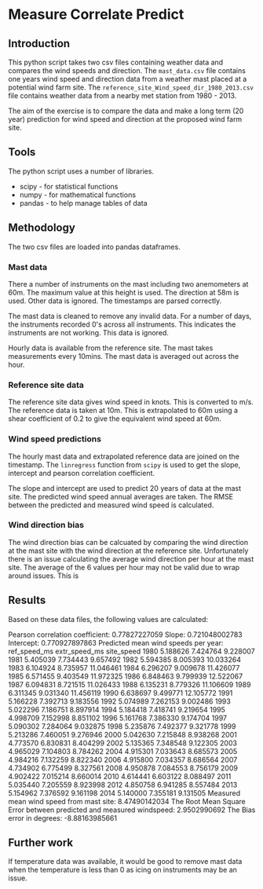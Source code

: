 # Measure Correlate Predict

## Introduction
This python script takes two csv files containing weather data and compares the wind speeds and direction.
The `mast_data.csv` file contains one years wind speed and direction data from a weather mast placed at a potential wind farm site.
The `reference_site_Wind_speed_dir_1980_2013.csv` file contains weather data from a nearby met station from 1980 - 2013.

The aim of the exercise is to compare the data and make a long term (20 year) prediction for wind speed and direction at the proposed wind farm site.

## Tools
The python script uses a number of libraries.
  - scipy - for statistical functions
  - numpy - for mathematical functions
  - pandas - to help manage tables of data


## Methodology
The two csv files are loaded into pandas dataframes.

### Mast data
There a number of instruments on the mast including two anemometers at 60m. The maximum value at this height is used. The direction at 58m is used.
Other data is ignored. The timestamps are parsed correctly.

The mast data is cleaned to remove any invalid data. For a number of days, the instruments recorded 0's across all instruments. This indicates the instruments are not working. This data is ignored.

Hourly data is available from the reference site. The mast takes measurements every 10mins. The mast data is averaged out across the hour.

### Reference site data
The reference site data gives wind speed in knots. This is converted to m/s.
The reference data is taken at 10m. This is extrapolated to 60m using a shear coefficient of 0.2 to give the equivalent wind speed at 60m.


### Wind speed predictions
The hourly mast data and extrapolated reference data are joined on the timestamp.
The `linregress` function from `scipy` is used to get the slope, intercept and pearson correlation coefficient.

The slope and intercept are used to predict 20 years of data at the mast site.
The predicted wind speed annual averages are taken.
The RMSE between the predicted and measured wind speed is calculated.

### Wind direction bias
The wind direction bias can be calcuated by comparing the wind direction at the mast site with the wind direction at the reference site.
Unfortunately there is an issue calculating the average wind direction per hour at the mast site. The average of the 6 values per hour may not be valid due to wrap around issues.
This is

## Results
Based on these data files, the following values are calculated:

Pearson correlation coefficient:
0.77827227059
Slope:
0.721048002783
Intercept:
0.770927897863
Predicted mean wind speeds per year:
      ref_speed_ms  extr_speed_ms  site_speed
1980      5.188626       7.424764    9.228007
1981      5.405039       7.734443    9.657492
1982      5.594385       8.005393   10.033264
1983      6.104924       8.735957   11.046461
1984      6.296207       9.009678   11.426077
1985      6.571455       9.403549   11.972325
1986      6.848463       9.799939   12.522067
1987      6.094831       8.721515   11.026433
1988      6.135231       8.779326   11.106609
1989      6.311345       9.031340   11.456119
1990      6.638697       9.499771   12.105772
1991      5.166228       7.392713    9.183556
1992      5.074989       7.262153    9.002486
1993      5.022296       7.186751    8.897914
1994      5.184418       7.418741    9.219654
1995      4.998709       7.152998    8.851102
1996      5.161768       7.386330    9.174704
1997      5.090302       7.284064    9.032875
1998      5.235876       7.492377    9.321778
1999      5.213286       7.460051    9.276946
2000      5.042630       7.215848    8.938268
2001      4.773570       6.830831    8.404299
2002      5.135365       7.348548    9.122305
2003      4.965029       7.104803    8.784262
2004      4.915301       7.033643    8.685573
2005      4.984216       7.132259    8.822340
2006      4.915800       7.034357    8.686564
2007      4.734902       6.775499    8.327561
2008      4.950878       7.084553    8.756179
2009      4.902422       7.015214    8.660014
2010      4.614441       6.603122    8.088497
2011      5.035440       7.205559    8.923998
2012      4.850758       6.941285    8.557484
2013      5.154962       7.376592    9.161198
2014      5.140000       7.355181    9.131505
Measured mean wind speed from mast site:
8.47490142034
The Root Mean Square Error between predicted and measured windspeed:
2.9502990692
The Bias error in degrees:
-8.88163985661

## Further work
If temperature data was available, it would be good to remove mast data when the temperature is less than 0 as icing on instruments may be an issue.

